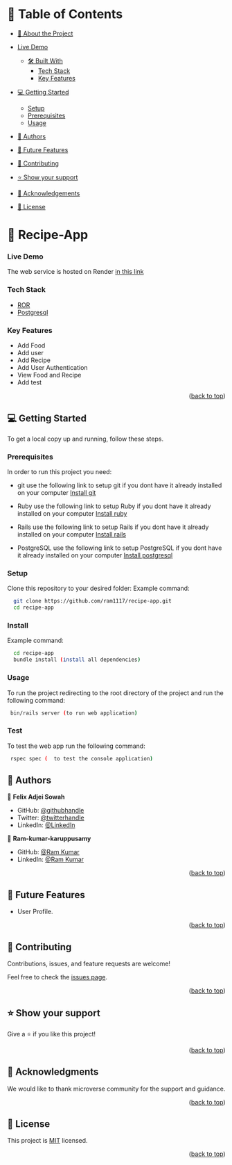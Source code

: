 <a name="readme-top"></a>

# 📗 Table of Contents

- [📖 About the Project](#about-project)
- [Live Demo](#live-demo)
  - [🛠 Built With](#built-with)
    - [Tech Stack](#tech-stack)
    - [Key Features](#key-features)
- [💻 Getting Started](#getting-started)
  - [Setup](#setup)
  - [Prerequisites](#prerequisites)
  - [Usage](#usage)
- [👥 Authors](#authors)
- [🔭 Future Features](#future-features)
- [🤝 Contributing](#contributing)
- [⭐️ Show your support](#support)
- [🙏 Acknowledgements](#acknowledgements)

- [📝 License](#license)

# 📰 Recipe-App <a name="about-project"></a>

### Live Demo <a name="live-demo"></a>

The web service is hosted on Render [in this link](https://beta-recipe-app.onrender.com/)

### Tech Stack <a name="tech-stack"></a>

- <a href="https://www.ruby-lang.org/es/">ROR</a>
- <a href="https://www.postgresql.org/">Postgresql</a>

### Key Features <a name="key-features"></a>

- Add Food
- Add user
- Add Recipe
- Add User Authentication
- View Food and Recipe
- Add test


<p align="right">(<a href="#readme-top">back to top</a>)</p>

## 💻 Getting Started <a name="getting-started"></a>

To get a local copy up and running, follow these steps.

### Prerequisites

In order to run this project you need:

- git use the following link to setup git if you dont have it already installed on your computer
[Install git](https://git-scm.com/book/en/v2/Getting-Started-Installing-Git)

- Ruby use the following link to setup Ruby if you dont have it already installed on your computer
[Install ruby](https://guides.rubyonrails.org/getting_started.html#creating-a-new-rails-project-installing-rails)

- Rails use the following link to setup Rails if you dont have it already installed on your computer
[Install rails](https://guides.rubyonrails.org/getting_started.html#creating-a-new-rails-project-installing-rails)
- PostgreSQL use the following link to setup PostgreSQL if you dont have it already installed on your computer
[Install postgresql](https://www.tutorialspoint.com/postgresql/postgresql_environment.htm)
### Setup

Clone this repository to your desired folder:
Example command:

```sh
  git clone https://github.com/ram1117/recipe-app.git
  cd recipe-app

```

### Install

Example command:

```sh
  cd recipe-app
  bundle install (install all dependencies)

```

### Usage

To run the project redirecting to the root directory of the project and run the following command:

```sh
 bin/rails server (to run web application)

```

### Test

To test the web app run the following command:

```sh
 rspec spec (  to test the console application)

```

## 👥 Authors <a name="authors"></a>

👤 **Felix Adjei Sowah**

- GitHub: [@githubhandle](https://github.com/Lancelot-SO)
- Twitter: [@twitterhandle](https://twitter.com/Lancelot_hans)
- LinkedIn: [@LinkedIn](htps://www.linkedin.com/in/felix-sowah)

👤 **Ram-kumar-karuppusamy**

- GitHub: [@Ram Kumar](https://github.com/ram1117)
- LinkedIn: [@Ram Kumar](https://www.linkedin.com/in/ram-kumar-karuppusamy/)



<p align="right">(<a href="#readme-top">back to top</a>)</p>

## 🔭 Future Features <a name="future-features"></a>

- User Profile.

<p align="right">(<a href="#readme-top">back to top</a>)</p>

## 🤝 Contributing <a name="contributing"></a>

Contributions, issues, and feature requests are welcome!

Feel free to check the [issues page](https://github.com/ram1117/recipe-app/issues).

<p align="right">(<a href="#readme-top">back to top</a>)</p>

## ⭐️ Show your support <a name="support"></a>

Give a ⭐️ if you like this project!

<p align="right">(<a href="#readme-top">back to top</a>)</p>

## 🙏 Acknowledgments <a name="acknowledgements"></a>

We would like to thank microverse community for the support and guidance.

<p align="right">(<a href="#readme-top">back to top</a>)</p>

## 📝 License <a name="license"></a>

This project is [MIT](./LICENSE) licensed.

<p align="right">(<a href="#readme-top">back to top</a>)</p>
